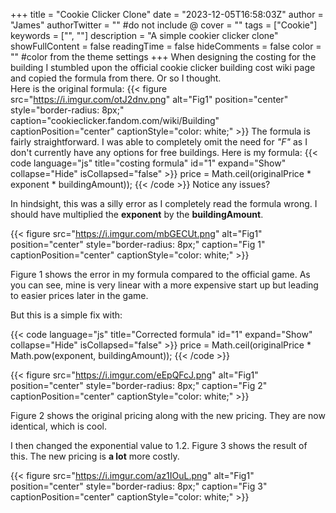 +++
title = "Cookie Clicker Clone"
date = "2023-12-05T16:58:03Z"
author = "James"
authorTwitter = "" #do not include @
cover = ""
tags = ["Cookie"]
keywords = ["", ""]
description = "A simple cookier clicker clone"
showFullContent = false
readingTime = false
hideComments = false
color = "" #color from the theme settings
+++
When designing the costing for the building I stumbled upon the official cookie clicker building cost wiki page and copied the formula from there. Or so I thought.  
Here is the original formula:
{{< figure src="https://i.imgur.com/otJ2dnv.png" alt="Fig1" position="center" style="border-radius: 8px;" caption="cookieclicker.fandom.com/wiki/Building" captionPosition="center" captionStyle="color: white;" >}}
The formula is fairly straightforward. I was able to completely omit the need for *"F"* as I don't currently have any options for free buildings.
Here is my formula:
{{< code language="js" title="costing formula" id="1" expand="Show" collapse="Hide" isCollapsed="false" >}}
price = Math.ceil(originalPrice * exponent * buildingAmount));
{{< /code >}}
Notice any issues?

In hindsight, this was a silly error as I completely read the formula wrong. I should have multiplied the **exponent** by the **buildingAmount**.





{{< figure src="https://i.imgur.com/mbGECUt.png" alt="Fig1" position="center" style="border-radius: 8px;" caption="Fig 1" captionPosition="center" captionStyle="color: white;" >}}

Figure 1 shows the error in my formula compared to the official game. As you can see, mine is very linear with a more expensive start up but leading to easier prices later in the game. 


  
But this is a simple fix with:  

{{< code language="js" title="Corrected formula" id="1" expand="Show" collapse="Hide" isCollapsed="false" >}}
price = Math.ceil(originalPrice * Math.pow(exponent, buildingAmount));
{{< /code >}}


{{< figure src="https://i.imgur.com/eEpQFcJ.png" alt="Fig1" position="center" style="border-radius: 8px;" caption="Fig 2" captionPosition="center" captionStyle="color: white;" >}}

Figure 2 shows the original pricing along with the new pricing. They are now identical, which is cool.  

I then changed the exponential value to 1.2. Figure 3 shows the result of this. The new pricing is **a lot** more costly.

{{< figure src="https://i.imgur.com/az1IOuL.png" alt="Fig1" position="center" style="border-radius: 8px;" caption="Fig 3" captionPosition="center" captionStyle="color: white;" >}}